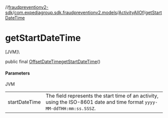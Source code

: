 //[fraudpreventionv2-sdk](../../../index.md)/[com.expediagroup.sdk.fraudpreventionv2.models](../index.md)/[ActivityAllOf](index.md)/[getStartDateTime](get-start-date-time.md)

# getStartDateTime

[JVM]\

public final [OffsetDateTime](https://docs.oracle.com/javase/8/docs/api/java/time/OffsetDateTime.html)[getStartDateTime](get-start-date-time.md)()

#### Parameters

JVM

| | |
|---|---|
| startDateTime | The field represents the start time of an activity, using the ISO-8601 date and time format `yyyy-MM-ddTHH:mm:ss.SSSZ`. |
